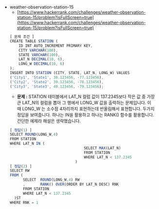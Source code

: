 - weather-observation-station-15
  - [https://www.hackerrank.com/challenges/weather-observation-station-15/problem?isFullScreen=true](https://www.hackerrank.com/challenges/weather-observation-station-15/problem?isFullScreen=true)
  ```jsx
  [ 문제 조건 ]
  CREATE TABLE STATION (
      ID INT AUTO_INCREMENT PRIMARY KEY,
      CITY VARCHAR(100),
      STATE VARCHAR(100),
      LAT_N DECIMAL(10, 6),
      LONG_W DECIMAL(10, 6)
  );
  INSERT INTO STATION (CITY, STATE, LAT_N, LONG_W) VALUES
  ('City1', 'State1', 38.123456, -77.123456),
  ('City2', 'State2', 39.123456, -78.123456),
  ('City3', 'State3', 40.123456, -79.123456);
  ```
  - **문제 :** STATION 테이블에서 LAT_N 컬럼 값이 137.2345보다 작은 값 중 가장 큰 LAT_N의 컬럼을 뽑아 그 행에서 LONG_W 값을 출력하는 문제입니다. 이 때 LONG_W 는 소수점 4자리까지 표현하는데 반올림해서 표현합니다. 두가지 정답을 보여줍니다. 하나는 IN을 활용하고 하나는 RANK() 함수를 활용합니다. 간단한 예제라 해설은 생략했습니다.
  ```jsx
  [ 정답(1) ]
  SELECT ROUND(LONG_W,4)
  FROM STATION
  WHERE LAT_N IN (
  									SELECT MAX(LAT_N)
  									FROM STATION
  									WHERE LAT_N < 137.2345
  								)
  [ 정답(2) ]
  SELECT RW
  FROM (
  		SELECT 	ROUND(LONG_W,4) RW
  		,		RANK() OVER(ORDER BY LAT_N DESC) RNK
  		FROM STATION
  		WHERE LAT_N < 137.2345
  	)ST
  WHERE RNK = 1
  ```
